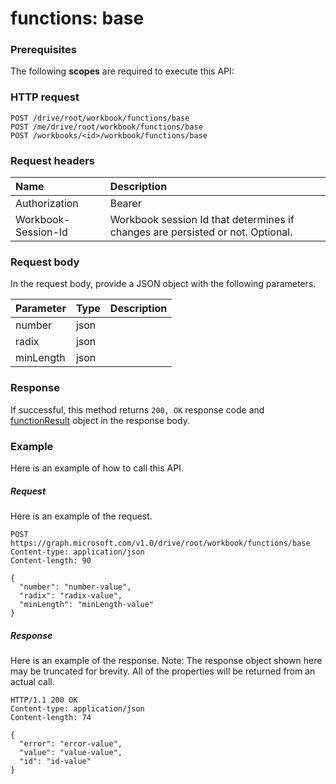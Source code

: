 # functions: base


### Prerequisites
The following **scopes** are required to execute this API: 
### HTTP request
<!-- { "blockType": "ignored" } -->
```http
POST /drive/root/workbook/functions/base
POST /me/drive/root/workbook/functions/base
POST /workbooks/<id>/workbook/functions/base

```
### Request headers
| Name       | Description|
|:---------------|:----------|
| Authorization  | Bearer <code>|
| Workbook-Session-Id  | Workbook session Id that determines if changes are persisted or not. Optional.|

### Request body
In the request body, provide a JSON object with the following parameters.

| Parameter	   | Type	|Description|
|:---------------|:--------|:----------|
|number|json||
|radix|json||
|minLength|json||

### Response
If successful, this method returns `200, OK` response code and [functionResult](../resources/functionresult.md) object in the response body.

### Example
Here is an example of how to call this API.
##### Request
Here is an example of the request.
<!-- {
  "blockType": "request",
  "name": "functions_base"
}-->
```http
POST https://graph.microsoft.com/v1.0/drive/root/workbook/functions/base
Content-type: application/json
Content-length: 90

{
  "number": "number-value",
  "radix": "radix-value",
  "minLength": "minLength-value"
}
```

##### Response
Here is an example of the response. Note: The response object shown here may be truncated for brevity. All of the properties will be returned from an actual call.
<!-- {
  "blockType": "response",
  "truncated": true,
  "@odata.type": "microsoft.graph.functionResult"
} -->
```http
HTTP/1.1 200 OK
Content-type: application/json
Content-length: 74

{
  "error": "error-value",
  "value": "value-value",
  "id": "id-value"
}
```

<!-- uuid: 8fcb5dbc-d5aa-4681-8e31-b001d5168d79
2015-10-25 14:57:30 UTC -->
<!-- {
  "type": "#page.annotation",
  "description": "functions: base",
  "keywords": "",
  "section": "documentation",
  "tocPath": ""
}-->